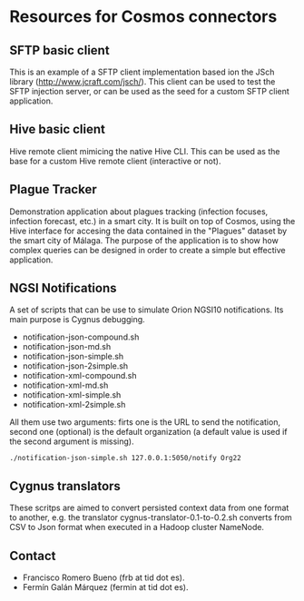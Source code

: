 # Resources for Cosmos connectors

## SFTP basic client

This is an example of a SFTP client implementation based ion the JSch library (http://www.jcraft.com/jsch/). This client can be used to test the SFTP injection server, or can be used as the seed for a custom SFTP client application.

## Hive basic client

Hive remote client mimicing the native Hive CLI. This can be used as the base for a custom Hive remote client (interactive or not).

## Plague Tracker

Demonstration application about plagues tracking (infection focuses, infection forecast, etc.) in a smart city. It is built on top of Cosmos, using the Hive interface for accesing the data contained in the "Plagues" dataset by the smart city of Málaga. The purpose of the application is to show how complex queries can be designed in order to create a simple but effective application.

## NGSI Notifications

A set of scripts that can be use to simulate Orion NGSI10 notifications. Its main purpose is Cygnus debugging.

* notification-json-compound.sh
* notification-json-md.sh
* notification-json-simple.sh  
* notification-json-2simple.sh  
* notification-xml-compound.sh
* notification-xml-md.sh
* notification-xml-simple.sh
* notification-xml-2simple.sh

All them use two arguments: firts one is the URL to send the notification, second one (optional) is the default organization (a default value is used if the second argument is missing).

```
./notification-json-simple.sh 127.0.0.1:5050/notify Org22
```

## Cygnus translators

These scritps are aimed to convert persisted context data from one format to another, e.g. the translator cygnus-translator-0.1-to-0.2.sh converts from CSV to Json format when executed in a Hadoop cluster NameNode.

## Contact

* Francisco Romero Bueno (frb at tid dot es).
* Fermín Galán Márquez (fermin at tid dot es).
